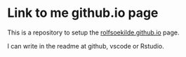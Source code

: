 # Link to me github.io page

This is a repository to setup the [rolfsoekilde.github.io](https://rolfsoekilde.github.io/) page.

I can write in the readme at github, vscode or Rstudio.
